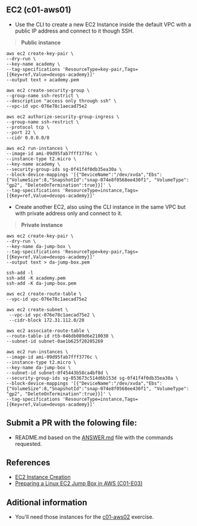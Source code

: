 ## EC2 (c01-aws01)

- Use the CLI to create a new EC2 Instance inside the default VPC with a public IP address and connect to it though SSH.

> **Public instance**
```
aws ec2 create-key-pair \
--dry-run \
--key-name academy \
--tag-specifications 'ResourceType=key-pair,Tags=[{Key=ref,Value=devops-academy}]'
--output text > academy.pem
```

```
aws ec2 create-security-group \
--group-name ssh-restrict \
--description "access only through ssh" \
--vpc-id vpc-076e78c1aecad75e2
```

```
aws ec2 authorize-security-group-ingress \
--group-name ssh-restrict \
--protocol tcp \
--port 22 \
--cidr 0.0.0.0/0
```

```
aws ec2 run-instances \
--image-id ami-09d95fab7fff3776c \
--instance-type t2.micro \
--key-name academy \
--security-group-ids sg-0f41f4f0db35ea30a \
--block-device-mappings '[{"DeviceName":"/dev/xvda","Ebs":{"VolumeSize":8,"SnapshotId":"snap-074e8f0568ee430f1", "VolumeType": "gp2", "DeleteOnTermination":true}}]' \
--tag-specifications 'ResourceType=instance,Tags=[{Key=ref,Value=devops-academy}]'
```

- Create another EC2, also using the CLI instance in the same VPC but with private address only and connect to it.

> **Private instance**

```
aws ec2 create-key-pair \
--dry-run \
--key-name da-jump-box \
--tag-specifications 'ResourceType=key-pair,Tags=[{Key=ref,Value=devops-academy}]'
--output text > da-jump-box.pem
```

```
ssh-add -l
ssh-add -K academy.pem
ssh-add -K da-jump-box.pem
```

```
aws ec2 create-route-table \ 
--vpc-id vpc-076e78c1aecad75e2
```

```
aws ec2 create-subnet \
 --vpc-id vpc-076e78c1aecad75e2 \
 --cidr-block 172.31.112.0/20

aws ec2 associate-route-table \
--route-table-id rtb-046db089d6e210030 \
--subnet-id subnet-0ae1b625f20205269
```

```
aws ec2 run-instances \
--image-id ami-09d95fab7fff3776c \
--instance-type t2.micro \
--key-name da-jump-box \
--subnet-id subnet-0f45443b58ca4bf8d \
--security-group-ids sg-053673c514d6b153d sg-0f41f4f0db35ea30a \
--block-device-mappings '[{"DeviceName":"/dev/xvda","Ebs":{"VolumeSize":8,"SnapshotId":"snap-074e8f0568ee430f1", "VolumeType": "gp2", "DeleteOnTermination":true}}]' \
--tag-specifications 'ResourceType=instance,Tags=[{Key=ref,Value=devops-academy}]'
```

## Submit a PR with the folowing file:
- README.md based on the [ANSWER.md](ANSWER.md) file with the commands requested. 

## References
- [EC2 Instance Creation](https://docs.aws.amazon.com/cli/latest/reference/ec2/run-instances.html)
- [Preparing a Linux EC2 Jump Box in AWS (C01-E03)](https://www.youtube.com/watch?v=Mwf17O45IA0)

## Aditional information
 - You'll need those instances for the [c01-aws02](../c01-aws02/README.md) exercise.